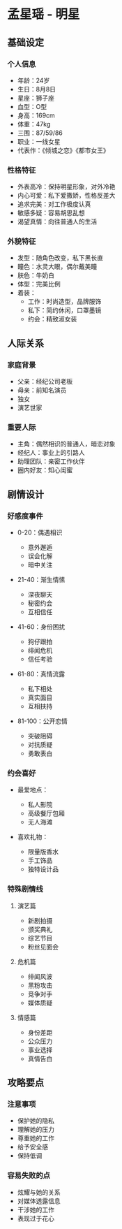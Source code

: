 # 孟星瑶 - 明星

## 基础设定
### 个人信息
- 年龄：24岁
- 生日：8月8日
- 星座：狮子座
- 血型：O型
- 身高：169cm
- 体重：47kg
- 三围：87/59/86
- 职业：一线女星
- 代表作：《倾城之恋》《都市女王》

### 性格特征
- 外表高冷：保持明星形象，对外冷艳
- 内心可爱：私下爱撒娇，性格反差大
- 追求完美：对工作极度认真
- 敏感多疑：容易胡思乱想
- 渴望真情：向往普通人的生活

### 外貌特征
- 发型：随角色改变，私下黑长直
- 瞳色：水灵大眼，偶尔戴美瞳
- 肤色：牛奶白
- 体型：完美比例
- 着装：
  - 工作：时尚造型，品牌服饰
  - 私下：简约休闲，口罩墨镜
  - 约会：精致淑女装

## 人际关系
### 家庭背景
- 父亲：经纪公司老板
- 母亲：前知名演员
- 独女
- 演艺世家

### 重要人际
- 主角：偶然相识的普通人，暗恋对象
- 经纪人：事业上的引路人
- 助理团队：亲密工作伙伴
- 圈内好友：知心闺蜜

## 剧情设计
### 好感度事件
- 0-20：偶遇相识
  - 意外邂逅
  - 误会化解
  - 暗中关注

- 21-40：渐生情愫
  - 深夜聊天
  - 秘密约会
  - 互相信任

- 41-60：身份困扰
  - 狗仔跟拍
  - 绯闻危机
  - 信任考验

- 61-80：真情流露
  - 私下相处
  - 真实面目
  - 互相扶持

- 81-100：公开恋情
  - 突破阻碍
  - 对抗质疑
  - 勇敢表白

### 约会喜好
- 最爱地点：
  - 私人影院
  - 高级餐厅包厢
  - 无人海滩
  
- 喜欢礼物：
  - 限量版香水
  - 手工饰品
  - 独特设计品

### 特殊剧情线
1. 演艺篇
   - 新剧拍摄
   - 颁奖典礼
   - 综艺节目
   - 粉丝见面会

2. 危机篇
   - 绯闻风波
   - 黑粉攻击
   - 竞争对手
   - 媒体质疑

3. 情感篇
   - 身份差距
   - 公众压力
   - 事业选择
   - 真情告白

## 攻略要点
### 注意事项
- 保护她的隐私
- 理解她的压力
- 尊重她的工作
- 给予安全感
- 保持低调

### 容易失败的点
- 炫耀与她的关系
- 对媒体透露信息
- 干涉她的工作
- 表现过于花心